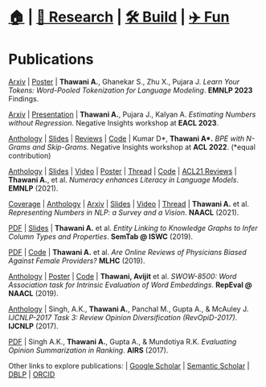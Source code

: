 # **[🏠](https://avi-jit.github.io/)** | [🔬 Research](https://avi-jit.github.io/papers) | [🛠️ Build](https://avi-jit.github.io/work) | [✈️ Fun](https://avi-jit.github.io/fun) 

# Publications

[Arxiv](https://arxiv.org/abs/2310.11628) | [Poster](https://drive.google.com/file/d/1kBMsduKSNS28x1AjWJf1dz56ti5RYzMM/view?usp=sharing) | **Thawani A.**, Ghanekar S., Zhu X., Pujara J. _Learn Your Tokens: Word-Pooled Tokenization for Language Modeling_. **EMNLP 2023** Findings.

[Arxiv](https://arxiv.org/abs/2310.06204) | [Presentation](https://underline.io/lecture/71866-estimating-numbers-without-regression) | **Thawani A.**, Pujara J., Kalyan A. _Estimating Numbers without Regression_. Negative Insights workshop at **EACL 2023**.

[Anthology](https://aclanthology.org/2022.insights-1.24/) | [Slides](https://docs.google.com/presentation/d/1TTNe6Obl0L69J2H-1i2JXaEhRsrmIDYCrlylT5wrROE/edit?usp=sharing) |  [Reviews](https://openreview.net/forum?id=rHed93bCG-5) | [Code](https://github.com/pegasus-lynx/mwe-bpe) | Kumar D\*, **Thawani A\*.** _BPE with N-Grams and Skip-Grams_. Negative Insights workshop at **ACL 2022**. (*equal contribution)

[Anthology](https://aclanthology.org/2021.emnlp-main.557/) | [Slides](https://drive.google.com/file/d/1-GIUOTRLavVzA_ynQ0HqTR_RMq2GezOI/view?usp=sharing) | [Video](https://drive.google.com/file/d/1QluCr79hAHkA_oCwD6JHUBQAQ81rMste/view?usp=sharing) | [Poster](https://drive.google.com/file/d/1DntS8pRlpsRnO3UpYZeo3wzAOJiHLfY1/view?usp=sharing) | [Thread](https://twitter.com/thawani_avijit/status/1434168008046301185) | [Code](https://github.com/avi-jit/numeracy-literacy) | [ACL21 Reviews](https://drive.google.com/file/d/1IUv9Rk3VqxceP58NyrEENAcr30P0etis/view?usp=sharing) | **Thawani A.**, et al. _Numeracy enhances Literacy in Language Models_. **EMNLP** (2021).

[Coverage](https://nlpnewsletter.substack.com/i/82970323/naacl) | [Anthology](https://www.aclweb.org/anthology/2021.naacl-main.53/) | [Arxiv](https://arxiv.org/abs/2103.13136) | [Slides](https://docs.google.com/presentation/d/1jDWLe6LiHtw5gK4klDQ9t5Ttt1llT38DlGgaybf4qnw/edit?usp=sharing) | [Video](https://drive.google.com/file/d/1muiAfVDx_Ul3Gqq9I-asn5p1AnLkrFTF/view?usp=sharing) | [Thread](https://twitter.com/thawani_avijit/status/1375033476194312194?s=20) | **Thawani A.** et al. _Representing Numbers in NLP: a Survey and a Vision_. **NAACL** (2021).

[PDF](http://www.cs.ox.ac.uk/isg/challenges/sem-tab/2019/papers/Tabularisi.pdf) | [Slides](http://www.cs.ox.ac.uk/isg/challenges/sem-tab/2019/slides/TabularISI.pdf) | **Thawani A.** et al. _Entity Linking to Knowledge Graphs to Infer Column Types and Properties_. **SemTab @ ISWC** (2019).

[PDF](https://www.mlforhc.org/s/Thawani.pdf) | [Code](https://github.com/avi-jit/RateMDs) | **Thawani A.** et al. _Are Online Reviews of Physicians Biased Against Female Providers?_ **MLHC** (2019).

[Anthology](https://www.aclweb.org/anthology/W19-2006) | [Poster](https://github.com/avi-jit/SWOW-eval/blob/master/1559781908296_small.pdf) | [Code](https://github.com/avi-jit/SWOW-eval) | **Thawani, Avijit** et al. _SWOW-8500: Word Association task for Intrinsic Evaluation of Word Embeddings_. **RepEval @ NAACL** (2019).

[Anthology](http://aclweb.org/anthology/I17-4003) | Singh, A.K., **Thawani A.**, Panchal M., Gupta A., & McAuley J. _IJCNLP-2017 Task 3: Review Opinion Diversification (RevOpiD-2017)_. **IJCNLP** (2017).

[PDF](https://link.springer.com/content/pdf/10.1007%2F978-3-319-70145-5_17.pdf) | Singh A.K., **Thawani A.**, Gupta A., & Mundotiya R.K. _Evaluating Opinion Summarization in Ranking_. **AIRS** (2017).

Other links to explore publications: | [Google Scholar](https://scholar.google.com/citations?user=i67YV2QAAAAJ) | [Semantic Scholar](https://www.semanticscholar.org/author/Avijit-Thawani/37574242) | [DBLP](https://dblp.uni-trier.de/pid/208/4386.html) | [ORCID](https://orcid.org/0000-0002-4289-3607)
